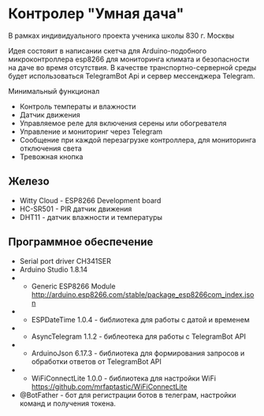 # Контролер "Умная дача"

В рамках индивидуального проекта ученика школы 830 г. Москвы

Идея состояит в написании скетча для Arduino-подобного микроконтроллера esp8266 для мониторинга климата и безопасности на даче во время отсутствия. В качестве транспортно-серверной среды будет использоваться TelegramBot Api и сервер мессенджера Telegram.

Минимальный функционал
* Контроль температы и влажности
* Датчик движения
* Управляемое реле для включения серены или обогревателя
* Управление и мониторинг через Telegram
* Сообщение при каждой перезагрузке контроллера, для мониторинга отключения света
* Тревожная кнопка

## Железо
* Witty Cloud - ESP8266 Development board
* HC-SR501 - PIR датчик движения 
* DHT11 - датчик влажности и температуры 

## Программное обеспечение
* Serial port driver CH341SER
* Arduino Studio 1.8.14
* * Generic ESP8266 Module http://arduino.esp8266.com/stable/package_esp8266com_index.json
* * ESPDateTime 1.0.4 - библиотека для работы с датой и временем
* * AsyncTelegram 1.1.2 - библеотека для работы с TelegramBot API
* * ArduinoJson 6.17.3 - библиотека для формирования запросов и обработки ответов от TelegramBot API
* * WiFiConnectLite 1.0.0 - библиотека для настройки WiFi https://github.com/mrfaptastic/WiFiConnectLite
* @BotFather - бот для регистрации ботов в телеграм, настройки команд и получения токена.